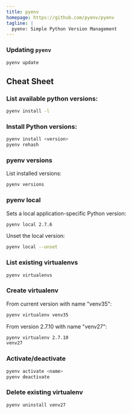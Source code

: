 ```yaml
---
title: pyenv
homepage: https://github.com/pyenv/pyenv
tagline: |
  pyenv: Simple Python Version Management
---
```


### Updating `pyenv`

```bash
pyenv update
```

## Cheat Sheet

### List available python versions:

```bash
pyenv install -l
```

### Install Python versions:

```bash
pyenv install <version>
pyenv rehash
```

### pyenv versions

List installed versions:
```bash
pyenv versions
```

### pyenv local

Sets a local application-specific Python version:
```bash
pyenv local 2.7.6
```

Unset the local version:
```bash
pyenv local --unset
```

### List existing virtualenvs
```bash
pyenv virtualenvs
```

### Create virtualenv

From current version with name "venv35":
```bash
pyenv virtualenv venv35
```
From version 2.7.10 with name "venv27":
```bash
pyenv virtualenv 2.7.10 
venv27
```
### Activate/deactivate

```bash
pyenv activate <name>
pyenv deactivate
```

### Delete existing virtualenv
```bash
pyenv uninstall venv27
``` 